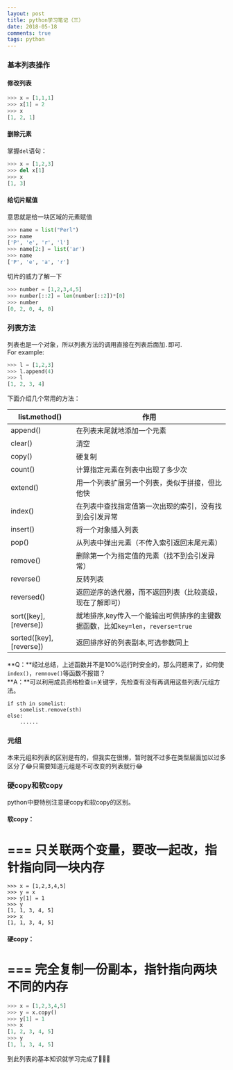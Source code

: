```yaml
---
layout: post
title: python学习笔记（三）
date: 2018-05-18 
comments: true
tags: python  
---
```

### 基本列表操作
#### 修改列表

```python
>>> x = [1,1,1]
>>> x[1] = 2
>>> x
[1, 2, 1]
```

#### 删除元素
掌握`del`语句：

```python
>>> x = [1,2,3]
>>> del x[1]
>>> x
[1, 3]
```

#### 给切片赋值
意思就是给一块区域的元素赋值

```python
>>> name = list("Perl")
>>> name
['P', 'e', 'r', 'l']
>>> name[2:] = list('ar')
>>> name
['P', 'e', 'a', 'r']
```
切片的威力了解一下

```python
>>> number = [1,2,3,4,5]
>>> number[::2] = len(number[::2])*[0]
>>> number
[0, 2, 0, 4, 0]
```
### 列表方法
列表也是一个对象，所以列表方法的调用直接在列表后面加`.`即可.  
For example:

```python
>>> l = [1,2,3]
>>> l.append(4)
>>> l
[1, 2, 3, 4]
```
下面介绍几个常用的方法：

list.method()	|作用
| - | - | 
append() |在列表末尾就地添加一个元素
clear() |清空
copy()	|硬复制
count()|计算指定元素在列表中出现了多少次
extend()|用一个列表扩展另一个列表，类似于拼接，但比他快
index()|在列表中查找指定值第一次出现的索引，没有找到会引发异常
insert()|将一个对象插入列表
pop()|从列表中弹出元素（不传入索引返回末尾元素）
remove()|删除第一个为指定值的元素（找不到会引发异常）
reverse()|反转列表
reversed()|返回逆序的迭代器，而不返回列表（比较高级，现在了解即可）
sort([key],[reverse])|就地排序,key传入一个能输出可供排序的主键数据函数，比如`key=len`，`reverse=true`
sorted([key],[reverse])|返回排序好的列表副本,可选参数同上

**Q：**经过总结，上述函数并不是100%运行时安全的，那么问题来了，如何使`index()`，`remnove()`等函数不报错？  
**A：**可以利用成员资格检查`in`关键字，先检查有没有再调用这些列表/元组方法。

```
if sth in somelist:
    somelist.remove(sth)
else:
    ......
```
### 元组
本来元组和列表的区别是有的，但我实在很懒，暂时就不过多在类型层面加以过多区分了😂只需要知道元组是不可改变的列表就行😂
### 硬copy和软copy
python中要特别注意硬copy和软copy的区别。
#### 软copy：
===
只关联两个变量，要改一起改，指针指向**同一块内存**
===

```
>>> x = [1,2,3,4,5]
>>> y = x
>>> y[1] = 1
>>> y
[1, 1, 3, 4, 5]
>>> x
[1, 1, 3, 4, 5]
```
#### 硬copy：

===
完全复制一份副本，指针指向两块**不同的内存**
===


```python
>>> x = [1,2,3,4,5]
>>> y = x.copy()
>>> y[1] = 1
>>> x
[1, 2, 3, 4, 5]
>>> y
[1, 1, 3, 4, 5]
```
到此列表的基本知识就学习完成了🎉🎉🎉



